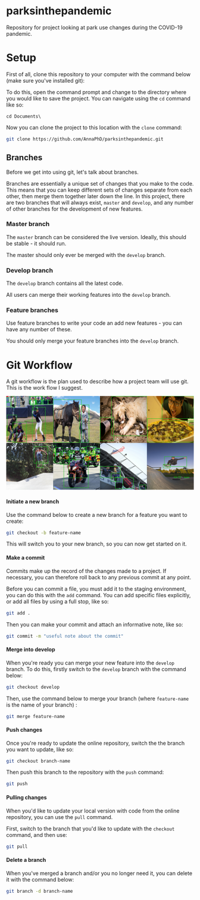 # parksinthepandemic

Repository for project looking at park use changes during the COVID-19 pandemic.

# Setup

First of all, clone this repository to your computer with the command below (make sure you've installed git):

To do this, open the command prompt and change to the directory where you would like to save the project. You can navigate using the `cd` command like so:

```
cd Documents\
```

Now you can clone the project to this location with the `clone` command: 

```bash
git clone https://github.com/AnnaPhD/parksinthepandemic.git
```

## Branches

Before we get into using git, let's talk about branches. 

Branches are essentially a unique set of changes that you make to the code. This means that you can keep different sets of changes separate from each other, then merge them together later down the line.  In this project, there are two branches that will always exist, `master` and `develop`, and any number of other branches for the development of new features. 

### Master branch

The `master` branch can be considered the live version. Ideally, this should be stable - it should run.

The master should only ever be merged with the `develop` branch.  

### Develop branch

The `develop` branch contains all the latest code. 

All users can merge their working features into the `develop` branch. 

### Feature branches

Use feature branches to write your code an add new features - you can have any number of these. 

You should only merge your feature branches into the `develop` branch. 

# Git Workflow

A git workflow is the plan used to describe how a project team will use git. This is the work flow I suggest. 

![COCODemo](https://github.com/Deeplodocus/deeplodocus/blob/master/docs/figures/tutorials/coco/ground-truths.png  "COCODemo")

#### Initiate a new branch

Use the command below to create a new branch for a feature you want to create: 

```bash
git checkout -b feature-name
```

This will switch you to your new branch, so you can now get started on it. 

#### Make a commit

Commits make up the record of the changes made to a project. If necessary, you can therefore roll back to any previous commit at any point. 

Before you can commit a file, you must add it to the staging environment, you can do this with the `add` command. You can add specific files explicitly, or add all files by using a full stop, like so:

```bash
git add .
```

Then you can make your commit and attach an informative note, like so: 

```bash
git commit -m "useful note about the commit"
```

#### Merge into develop

When you're ready you can merge your new feature into the `develop` branch. To do this, firstly switch to the `develop` branch with the command below:

```bash
git checkout develop
```

Then, use the command below to merge your branch (where `feature-name` is the name of your branch) : 

```bash
git merge feature-name
```

#### Push changes 

Once you're ready to update the online repository, switch the the branch you want to update, like so:

```bash
git checkout branch-name
```

Then push this branch to the repository with the `push` command: 

```bash
git push
```

#### Pulling changes

When you'd like to update your local version with code from the online repository, you can use the `pull` command.

First, switch to the branch that you'd like to update with the `checkout` command, and then use:

```bash
git pull
```

#### Delete a branch

When you've merged a branch and/or you no longer need it, you can delete it with the command below:

```bash
git branch -d branch-name
```

## 

